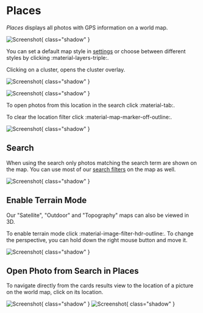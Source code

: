 # Places #

*Places* displays all photos with GPS information on a world map.

![Screenshot](img/places-1-dark.jpg){ class="shadow" }

You can  set a default map style in [settings](../settings/general.md) or choose between different styles by clicking :material-layers-triple:.

Clicking on a cluster, opens the cluster overlay. 

![Screenshot](img/places-cluster-dark-1.jpg){ class="shadow" }

![Screenshot](img/places-cluster-dark-2.jpg){ class="shadow" }

To open photos from this location in the search click :material-tab:. 

To clear the location filter click :material-map-marker-off-outline:.

![Screenshot](img/places-cluster-dark-3.jpg){ class="shadow" }

## Search

When using the search only photos matching the search term are shown on the map. You can use most of our [search filters](../search/filters.md) on the map as well.

![Screenshot](img/places-search-1.jpg){ class="shadow" }

## Enable Terrain Mode

Our "Satellite", "Outdoor" and "Topography" maps can also be viewed in 3D.

To enable terrain mode click :material-image-filter-hdr-outline:. To change the perspective, you can hold down the right mouse button and move it.

![Screenshot](img/terrain-maps-1.jpg){ class="shadow" }

## Open Photo from Search in Places

To navigate directly from the cards results view to the location of a picture on the world map, click on its location.

   ![Screenshot](img/places-animation-1-dark.jpg){ class="shadow" }
   ![Screenshot](img/places-animation-2-dark.jpg){ class="shadow" }



